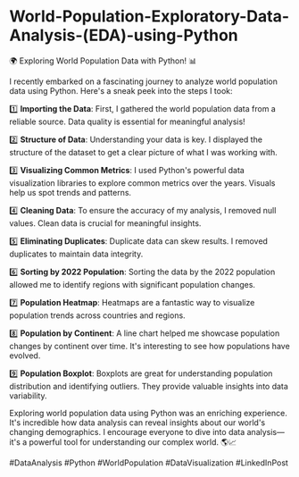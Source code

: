 # World-Population-Exploratory-Data-Analysis-(EDA)-using-Python 

🌍 Exploring World Population Data with Python! 📊

I recently embarked on a fascinating journey to analyze world population data using Python. Here's a sneak peek into the steps I took:

1️⃣ **Importing the Data**: First, I gathered the world population data from a reliable source. Data quality is essential for meaningful analysis!

2️⃣ **Structure of Data**: Understanding your data is key. I displayed the structure of the dataset to get a clear picture of what I was working with.

3️⃣ **Visualizing Common Metrics**: I used Python's powerful data visualization libraries to explore common metrics over the years. Visuals help us spot trends and patterns.

4️⃣ **Cleaning Data**: To ensure the accuracy of my analysis, I removed null values. Clean data is crucial for meaningful insights.

5️⃣ **Eliminating Duplicates**: Duplicate data can skew results. I removed duplicates to maintain data integrity.

6️⃣ **Sorting by 2022 Population**: Sorting the data by the 2022 population allowed me to identify regions with significant population changes.

7️⃣ **Population Heatmap**: Heatmaps are a fantastic way to visualize population trends across countries and regions.

8️⃣ **Population by Continent**: A line chart helped me showcase population changes by continent over time. It's interesting to see how populations have evolved.

9️⃣ **Population Boxplot**: Boxplots are great for understanding population distribution and identifying outliers. They provide valuable insights into data variability.

Exploring world population data using Python was an enriching experience. It's incredible how data analysis can reveal insights about our world's changing demographics. I encourage everyone to dive into data analysis—it's a powerful tool for understanding our complex world. 🌎📈

#DataAnalysis #Python #WorldPopulation #DataVisualization #LinkedInPost

